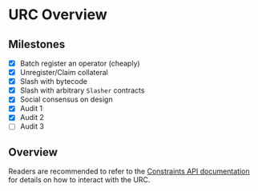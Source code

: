 # URC Overview

## Milestones
- [X] Batch register an operator (cheaply)
- [X] Unregister/Claim collateral
- [X] Slash with bytecode
- [X] Slash with arbitrary `Slasher` contracts
- [X] Social consensus on design
- [X] Audit 1
- [X] Audit 2
- [ ] Audit 3

## Overview
Readers are recommended to refer to the [Constraints API documentation](https://github.com/eth-fabric/constraints-specs/blob/main/specs/proposer.md) for details on how to interact with the URC.